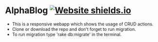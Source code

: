 # AlphaBlog [![Website shields.io](https://img.shields.io/website-up-down-success-red/http/shields.io.svg)](https://alphablog619.herokuapp.com/)

* This is a responsive webapp which shows the usage of CRUD actions.
* Clone or download the repo and don't forget to run migration.
* To run migration type 'rake db:migrate' in the terminal.
